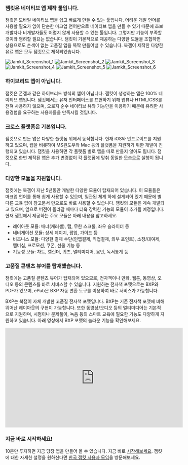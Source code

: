 ### 잼킷은 네이티브 앱 제작 툴입니다.

잼킷은 모바일 네이티브 앱을 쉽고 빠르게 만들 수 있는 툴입니다. 어려운 개발 언어를 사용할 필요가 없이 단순한 마크업 언어만으로 네이티브 앱을 만들 수 있기 때문에 초보 개발자나 비개발자들도 어렵지 않게 사용할 수 있는 툴입니다. 그렇지만 기능이 부족할 것이라 염려할 필요는 없습니다. 잼킷이 기본적으로 제공하는 다양한 모듈을 조합하면 상용으로도 손색이 없는 고품질 앱을 뚝딱 만들어낼 수 있습니다. 북잼이 제작한 다양한 유료 앱은 모두 잼킷으로 제작되었습니다.

![Jamkit_Screenshot_1](images/jamkit-1.jpg) ![Jamkit_Screenshot_2](images/jamkit-2.jpg) ![Jamkit_Screenshot_3](images/jamkit-3.jpg) ![Jamkit_Screenshot_4](images/jamkit-4.jpg) ![Jamkit_Screenshot_5](images/jamkit-5.jpg) ![Jamkit_Screenshot_6](images/jamkit-6.jpg)

### 하이브리드 앱이 아닙니다.

잼킷은 폰갭과 같은 하이브리드 방식의 앱이 아닙니다. 잼킷이 생성하는 앱은 100% 네이티브 앱입니다. 잼킷에서는 유저 인터페이스를 표현하기 위해 웹뷰나 HTML/CSS를 전혀 사용하지 않으며, 오로지 순수 네이티브 뷰와 기능만을 이용하기 때문에 유려한 사용경험을 요구하는 사용자들을 만족시킬 것입니다.

### 크로스 플랫폼은 기본입니다.

잼킷으로 만든 앱은 다양한 플랫폼 위에서 동작합니다. 현재 iOS와 안드로이드를 지원하고 있으며, 웹을 비롯하여 MS윈도우와 Mac 등의 플랫폼을 지원하기 위한 개발이 진행되고 있습니다. 잼킷을 사용하면 각 플랫폼 별로 앱을 따로 만들지 않아도 됩니다. 잼킷으로 한번 제작된 앱은 추가 변경없이 각 플랫폼에 맞춰 동일한 모습으로 실행이 됩니다. 

### 다양한 모듈을 지원합니다.

잼킷에는 북잼이 지난 5년동안 개발한 다양한 모듈이 탑재되어 있습니다. 이 모듈들은 마크업 언어를 통해 쉽게 사용할 수 있으며, 일관된 체계 하에 설계되어 있기 때문에 별다른 교육 없이 참고문서 만으로도 바로 사용할 수 있습니다. 잼킷의 모듈은 계속 개발되고 있으며, 앞으로 버전이 올라갈 때마다 더욱 강력한 기능의 모듈이 추가될 예정입니다. 현재 잼킷에서 제공하는 주요 모듈은 아래 내용을 참고하세요.

* 레이아웃 모듈: 배너(캐러셀), 탭, 무한 스크롤, 좌우 슬라이더 등
* 네비게이션 모듈: 상세 페이지, 팝업, 가이드 등
* 비즈니스 모듈: 다양한 결제 수단(인앱결제, 직접결제, 외부 포인트), 소장/대여제, 멤버십, 프로모션, 쿠폰, 선물 기능 등
* 기능성 모듈: 차트, 캘린더, 퀴즈, 멀티미디어, 음반, 독서통계 등

### 고품질 콘텐츠 뷰어를 탑재했습니다.

잼킷에는 고품질 콘텐츠 뷰어가 탑재되어 있으므로, 전자책이나 만화, 웹툰, 동영상, 오디오 등의 콘텐츠를 바로 서비스할 수 있습니다. 지원하는 전자책 포맷으로는 BXP와 PDF가 있으며, ePub은 BXP 자동 변환 도구를 이용하여 바로 서비스가 가능합니다.

BXP는 북잼이 자체 개발한 고품질 전자책 포맷입니다. BXP는 기존 전자책 포맷에 비해 뛰어난 레이아웃의 구현이 가능합니다. 또한 동영상/오디오 등의 멀티미디어는 기본적으로 지원하며, 시험이나 문제풀이, 녹음 등의 스마트 교육에 필요한 기능도 다양하게 지원하고 있습니다. 아래 영상에서 BXP 포맷의 놀라운 기능을 확인해보세요.

<div class="video-wrap">
<div class="video-container">
<iframe width="560" height="315" src="https://www.youtube.com/embed/IWicDAojd70?list=PL_7HjgpQk886_-fAhfhatO6Upfsr2z3n8" frameborder="0" allowfullscreen></iframe>
</div>
</div>

### 지금 바로 시작하세요!

10분만 투자하면 지금 당장 앱을 만들어 볼 수 있습니다. 지금 바로 [시작해보세요](start.md). 잼킷에 대한 자세한 설명을 원하신다면 [한국 잼킷 사용자 모임](https://www.facebook.com/groups/1736390759957055)을 방문해보세요.
